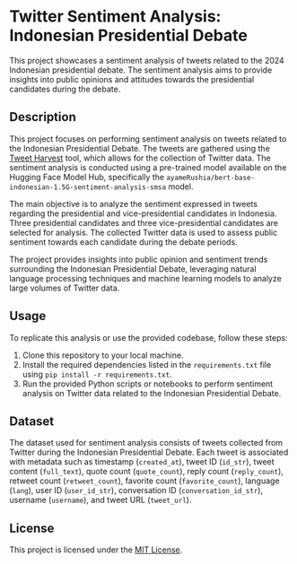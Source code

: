 # Twitter Sentiment Analysis: Indonesian Presidential Debate

This project showcases a sentiment analysis of tweets related to the 2024 Indonesian presidential debate. The sentiment analysis aims to provide insights into public opinions and attitudes towards the presidential candidates during the debate.

## Description
This project focuses on performing sentiment analysis on tweets related to the Indonesian Presidential Debate. The tweets are gathered using the [Tweet Harvest](https://github.com/helmisatria/tweet-harvest/) tool, which allows for the collection of Twitter data. The sentiment analysis is conducted using a pre-trained model available on the Hugging Face Model Hub, specifically the `ayameRushia/bert-base-indonesian-1.5G-sentiment-analysis-smsa` model.

The main objective is to analyze the sentiment expressed in tweets regarding the presidential and vice-presidential candidates in Indonesia. Three presidential candidates and three vice-presidential candidates are selected for analysis. The collected Twitter data is used to assess public sentiment towards each candidate during the debate periods.

The project provides insights into public opinion and sentiment trends surrounding the Indonesian Presidential Debate, leveraging natural language processing techniques and machine learning models to analyze large volumes of Twitter data.

## Usage
To replicate this analysis or use the provided codebase, follow these steps:

1. Clone this repository to your local machine.
2. Install the required dependencies listed in the `requirements.txt` file using `pip install -r requirements.txt`.
3. Run the provided Python scripts or notebooks to perform sentiment analysis on Twitter data related to the Indonesian Presidential Debate.

## Dataset
The dataset used for sentiment analysis consists of tweets collected from Twitter during the Indonesian Presidential Debate. Each tweet is associated with metadata such as timestamp (`created_at`), tweet ID (`id_str`), tweet content (`full_text`), quote count (`quote_count`), reply count (`reply_count`), retweet count (`retweet_count`), favorite count (`favorite_count`), language (`lang`), user ID (`user_id_str`), conversation ID (`conversation_id_str`), username (`username`), and tweet URL (`tweet_url`).

## License
This project is licensed under the [MIT License](https://choosealicense.com/licenses/mit/).
